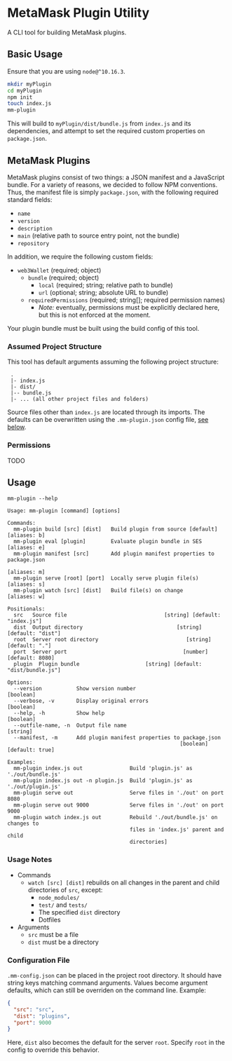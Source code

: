 # MetaMask Plugin Utility

A CLI tool for building MetaMask plugins.

## Basic Usage

Ensure that you are using `node@^10.16.3`.

```bash
mkdir myPlugin
cd myPlugin
npm init
touch index.js
mm-plugin
```

This will build to `myPlugin/dist/bundle.js` from `index.js` and its dependencies,
and attempt to set the required custom properties on `package.json`.

## MetaMask Plugins

MetaMask plugins consist of two things: a JSON manifest and a JavaScript bundle.
For a variety of reasons, we decided to follow NPM conventions. Thus, the manifest file
is simply `package.json`, with the following required standard fields:
- `name`
- `version`
- `description`
- `main` (relative path to source entry point, not the bundle)
- `repository`

In addition, we require the following custom fields:
- `web3Wallet` (required; object)
  - `bundle` (required; object)
    - `local` (required; string; relative path to bundle)
    - `url` (optional; string; absolute URL to bundle)
  - `requiredPermissions` (required; string[]; required permission names)
    - *Note:* eventually, permissions must be explicitly declared here, but this
    is not enforced at the moment.

Your plugin bundle must be built using the build config of this tool.

### Assumed Project Structure

This tool has default arguments assuming the following project structure:
```
 .
 |- index.js
 |- dist/
 |-- bundle.js
 |- ... (all other project files and folders)
```
Source files other than `index.js` are located through its imports.
The defaults can be overwritten using the `.mm-plugin.json` config file,
[see below](#configuration-file).

### Permissions

TODO

## Usage

`mm-plugin --help`
```
Usage: mm-plugin [command] [options]

Commands:
  mm-plugin build [src] [dist]   Build plugin from source [default] [aliases: b]
  mm-plugin eval [plugin]        Evaluate plugin bundle in SES      [aliases: e]
  mm-plugin manifest [src]       Add plugin manifest properties to package.json
                                                                    [aliases: m]
  mm-plugin serve [root] [port]  Locally serve plugin file(s)       [aliases: s]
  mm-plugin watch [src] [dist]   Build file(s) on change            [aliases: w]

Positionals:
  src   Source file                               [string] [default: "index.js"]
  dist  Output directory                              [string] [default: "dist"]
  root  Server root directory                            [string] [default: "."]
  port  Server port                                     [number] [default: 8080]
  plugin  Plugin bundle                     [string] [default: "dist/bundle.js"]

Options:
  --version           Show version number                              [boolean]
  --verbose, -v       Display original errors                          [boolean]
  --help, -h          Show help                                        [boolean]
  --outfile-name, -n  Output file name                                  [string]
  --manifest, -m      Add plugin manifest properties to package.json
                                                       [boolean] [default: true]

Examples:
  mm-plugin index.js out               Build 'plugin.js' as './out/bundle.js'
  mm-plugin index.js out -n plugin.js  Build 'plugin.js' as './out/plugin.js'
  mm-plugin serve out                  Serve files in './out' on port 8080
  mm-plugin serve out 9000             Serve files in './out' on port 9000
  mm-plugin watch index.js out         Rebuild './out/bundle.js' on changes to
                                       files in 'index.js' parent and child
                                       directories]
```

### Usage Notes
- Commands
  - `watch [src] [dist]` rebuilds on all changes in the parent and child directories of `src`,
  except:
    - `node_modules/`
    - `test/` and `tests/`
    - The specified `dist` directory
    - Dotfiles
- Arguments
  - `src` must be a file
  - `dist` must be a directory

### Configuration File
`.mm-config.json` can be placed in the project root directory. It should have string keys matching
command arguments. Values become argument defaults, which can still be overriden on the command line.
Example:
```json
{
  "src": "src",
  "dist": "plugins",
  "port": 9000
}
```
Here, `dist` also becomes the default for the server `root`. Specify `root` in the config
to override this behavior.
